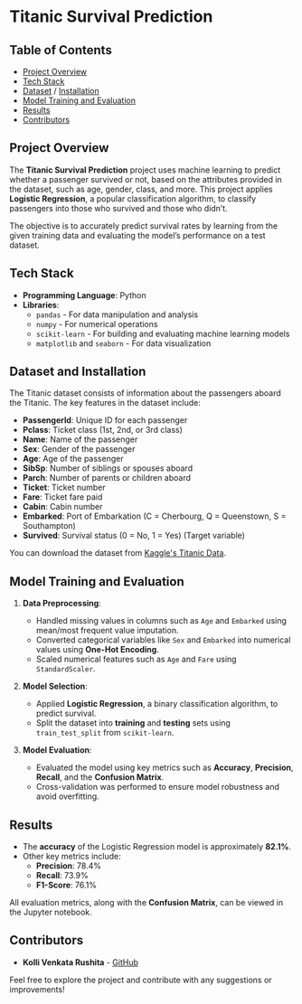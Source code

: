 # Titanic Survival Prediction

## Table of Contents
- [Project Overview](#project-overview)
- [Tech Stack](#tech-stack)
- [Dataset](#dataset) / [Installation](#installation)
- [Model Training and Evaluation](#model-training-and-evaluation)
- [Results](#results)
- [Contributors](#contributors)

## Project Overview
The **Titanic Survival Prediction** project uses machine learning to predict whether a passenger survived or not, based on the attributes provided in the dataset, such as age, gender, class, and more. This project applies **Logistic Regression**, a popular classification algorithm, to classify passengers into those who survived and those who didn’t.

The objective is to accurately predict survival rates by learning from the given training data and evaluating the model’s performance on a test dataset.

## Tech Stack
- **Programming Language**: Python
- **Libraries**:
  - `pandas` - For data manipulation and analysis
  - `numpy` - For numerical operations
  - `scikit-learn` - For building and evaluating machine learning models
  - `matplotlib` and `seaborn` - For data visualization

## Dataset and Installation
The Titanic dataset consists of information about the passengers aboard the Titanic. The key features in the dataset include:
- **PassengerId**: Unique ID for each passenger
- **Pclass**: Ticket class (1st, 2nd, or 3rd class)
- **Name**: Name of the passenger
- **Sex**: Gender of the passenger
- **Age**: Age of the passenger
- **SibSp**: Number of siblings or spouses aboard
- **Parch**: Number of parents or children aboard
- **Ticket**: Ticket number
- **Fare**: Ticket fare paid
- **Cabin**: Cabin number
- **Embarked**: Port of Embarkation (C = Cherbourg, Q = Queenstown, S = Southampton)
- **Survived**: Survival status (0 = No, 1 = Yes) (Target variable)

You can download the dataset from [Kaggle's Titanic Data](https://www.kaggle.com/c/titanic/data).


## Model Training and Evaluation
1. **Data Preprocessing**:
   - Handled missing values in columns such as `Age` and `Embarked` using mean/most frequent value imputation.
   - Converted categorical variables like `Sex` and `Embarked` into numerical values using **One-Hot Encoding**.
   - Scaled numerical features such as `Age` and `Fare` using `StandardScaler`.

2. **Model Selection**:
   - Applied **Logistic Regression**, a binary classification algorithm, to predict survival.
   - Split the dataset into **training** and **testing** sets using `train_test_split` from `scikit-learn`.

3. **Model Evaluation**:
   - Evaluated the model using key metrics such as **Accuracy**, **Precision**, **Recall**, and the **Confusion Matrix**.
   - Cross-validation was performed to ensure model robustness and avoid overfitting.

## Results
- The **accuracy** of the Logistic Regression model is approximately **82.1%**.
- Other key metrics include:
  - **Precision**: 78.4%
  - **Recall**: 73.9%
  - **F1-Score**: 76.1%

All evaluation metrics, along with the **Confusion Matrix**, can be viewed in the Jupyter notebook.

## Contributors
- **Kolli Venkata Rushita** - [GitHub](https://github.com/Kolli-VenkataRushita)

Feel free to explore the project and contribute with any suggestions or improvements!
```
